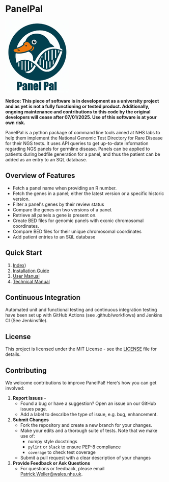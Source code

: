 # PanelPal
<img src="assets/logo.jpg" width="200" height="227" />

**Notice: This piece of software is in development as a university project and as yet is not a fully functioning or tested product. Additionally, ongoing maintenance and contributions to this code by the original developers will cease after 07/01/2025. Use of this software is at your own risk.**

PanelPal is a python package of command line tools aimed at NHS labs to help them implement the National Genomic Test Directory for Rare Disease for their NGS tests. It uses API queries to get up-to-date information regarding NGS panels for germline disease. Panels can be applied to patients during bedfile generation for a panel, and thus the patient can be added as an entry to an SQL database.


## Overview of Features

- Fetch a panel name when providing an R number.
- Fetch the genes in a panel; either the latest version or a specific historic version.
- Filter a panel's genes by their review status
- Compare the genes on two versions of a panel.
- Retrieve all panels a gene is present on.
- Create BED files for genomic panels with exonic chromosomal coordinates.
- Compare BED files for their unique chromosomal coordinates
- Add patient entries to an SQL database 


## Quick Start
1. [Index](https://panel-pal.readthedocs.io/en/latest/))
2. [Installation Guide](docs/installation.md)
3. [User Manual](docs/user_manual.md)
4. [Technical Manual](docs/technical_manual.md)


## Continuous Integration
Automated unit and functional testing and continuous integration testing have been set up with GitHub Actions (see .github/workflows) and Jenkins CI (See Jenkinsfile).


## License

This project is licensed under the MIT License - see the [LICENSE](./LICENSE) file for details.

## Contributing
We welcome contributions to improve PanelPal! Here's how you can get involved:

1. **Report Issues** - 
    - Found a bug or have a suggestion? Open an issue on our GitHub issues page. 
    - Add a label to describe the type of issue, e.g. bug, enhancement.
2. **Submit Changes**
    - Fork the repository and create a new branch for your changes.
    - Make your edits and a thorough suite of tests. Note that we make use of:
      - numpy style docstrings
      - `pylint` or `black` to ensure PEP-8 compliance
      - `coverage` to check test coverage
    - Submit a pull request with a clear description of your changes
3. **Provide Feedback or Ask Questions**
    - For questions or feedback, please email [Patrick.Weller@wales.nhs.uk](mailto:Patrick.Weller@wales.nhs.uk).
